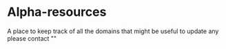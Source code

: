 # Alpha-resources
A place to keep track of all the domains that might be useful to update any please contact "" 
